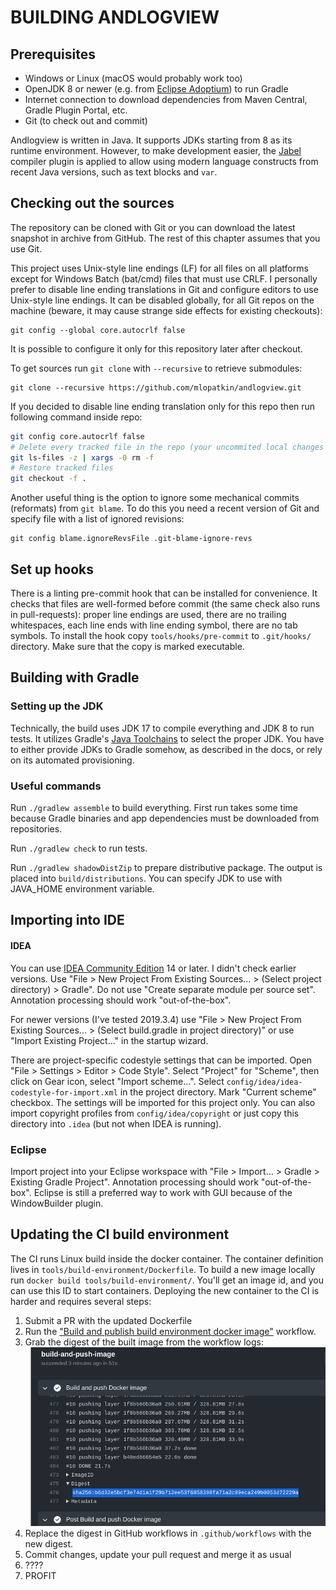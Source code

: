 # BUILDING ANDLOGVIEW

## Prerequisites

 * Windows or Linux (macOS would probably work too)
 * OpenJDK 8 or newer (e.g. from [Eclipse Adoptium](https://adoptium.net/)) to run Gradle
 * Internet connection to download dependencies from Maven Central, Gradle Plugin Portal, etc.
 * Git (to check out and commit)

Andlogview is written in Java. It supports JDKs starting from 8 as its runtime environment. However, to make development
easier, the [Jabel](https://github.com/bsideup/jabel) compiler plugin is applied to allow using modern language
constructs from recent Java versions, such as text blocks and `var`.

## Checking out the sources
The repository can be cloned with Git or you can download the latest snapshot in archive from GitHub. The rest of this
chapter assumes that you use Git.

This project uses Unix-style line endings (LF) for all files on all platforms except for Windows Batch (bat/cmd) files
that must use CRLF. I personally prefer to disable line ending translations in Git and configure editors to use
Unix-style line endings. It can be disabled globally, for all Git repos on the machine (beware, it may cause strange
side effects for existing checkouts):
```
git config --global core.autocrlf false
```
It is possible to configure it only for this repository later after checkout.

To get sources run `git clone` with `--recursive` to retrieve submodules:
```
git clone --recursive https://github.com/mlopatkin/andlogview.git
```

If you decided to disable line ending translation only for this repo then run following command inside repo:
```bash
git config core.autocrlf false
# Delete every tracked file in the repo (your uncommited local changes will be lost)
git ls-files -z | xargs -0 rm -f
# Restore tracked files
git checkout -f .
```

Another useful thing is the option to ignore some mechanical commits (reformats) from `git blame`. To do this you need a
recent version of Git and specify file with a list of ignored revisions:
```
git config blame.ignoreRevsFile .git-blame-ignore-revs
```

## Set up hooks

There is a linting pre-commit hook that can be installed for convenience. It checks that files are well-formed before
commit (the same check also runs in pull-requests): proper line endings are used, there are no trailing whitespaces,
each line ends with line ending symbol, there are no tab symbols. To install the hook copy `tools/hooks/pre-commit` to
`.git/hooks/` directory. Make sure that the copy is marked executable.

## Building with Gradle
### Setting up the JDK
Technically, the build uses JDK 17 to compile everything and JDK 8 to run tests. It utilizes Gradle's
[Java Toolchains](https://docs.gradle.org/current/userguide/toolchains.html) to select the proper JDK. You have to
either provide JDKs to Gradle somehow, as described in the docs, or rely on its automated provisioning.

### Useful commands
Run `./gradlew assemble` to build everything. First run takes some time because Gradle binaries and app dependencies
must be downloaded from repositories.

Run `./gradlew check` to run tests.

Run `./gradlew shadowDistZip` to prepare distributive package. The output is placed into `build/distributions`.
You can specify JDK to use with JAVA_HOME environment variable.

## Importing into IDE
#### IDEA
You can use [IDEA Community Edition][idea] 14 or later. I didn't check earlier versions. Use "File > New Project From
Existing Sources... > (Select project directory) > Gradle". Do not use "Create separate module per source set".
Annotation processing should work "out-of-the-box".

For newer versions (I've tested 2019.3.4) use "File > New Project From Existing Sources... > (Select build.gradle in
project directory)" or use "Import Existing Project..." in the startup wizard.

There are project-specific codestyle settings that can be imported. Open "File > Settings > Editor > Code Style". Select
"Project" for "Scheme", then click on Gear icon, select "Import scheme...". Select
`config/idea/idea-codestyle-for-import.xml` in the project directory. Mark "Current scheme" checkbox. The settings will
be imported for this project only. You can also import copyright profiles from `config/idea/copyright` or just copy this
directory into `.idea` (but not when IDEA is running).

### Eclipse
Import project into your Eclipse workspace with "File > Import... > Gradle > Existing Gradle Project". Annotation
processing should work "out-of-the-box". Eclipse is still a preferred way to work with GUI because of the WindowBuilder
plugin.

## Updating the CI build environment

The CI runs Linux build inside the docker container. The container definition lives in
`tools/build-environment/Dockerfile`. To build a new image locally run `docker build tools/build-environment/`. You'll
get an image id, and you can use this ID to start containers. Deploying the new container to the CI is harder and
requires several steps:
1. Submit a PR with the updated Dockerfile
2. Run the ["Build and publish build environment docker image"][docker-workflow] workflow.
3. Grab the digest of the built image from the workflow logs:
   ![](docs/build-docker.png)
4. Replace the digest in GitHub workflows in `.github/workflows` with the new digest.
5. Commit changes, update your pull request and merge it as usual
6. ????
7. PROFIT

[idea]: https://www.jetbrains.com/idea/
[docker-workflow]: https://github.com/mlopatkin/andlogview/actions/workflows/publish-docker-environment.yaml
